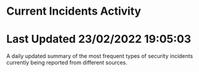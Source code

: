 # Current Incidents Activity 
# Last Updated 23/02/2022 19:05:03 

 A daily updated summary of the most frequent types of security incidents currently being reported from different sources.


